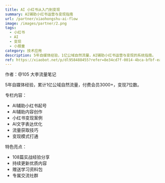 ```yaml
---
title: AI 小红书从入门到变现
summary: AI辅助小红书运营与变现指南
url: /partner/xiaohongshu-ai-flow
image: /images/partner/2.png
tags:
  - 小红书
  - AI
  - 变现
  - 小报童
category: 技术应用
description: 5年自媒体经验，1亿公域自然流量，AI辅助小红书运营与变现的系统指南。
ref: https://xiaobot.net/p/dl958488455?refer=8e34cd7f-0014-4bca-bfbf-ea155de7c005
---
```


作者：@105 大李流量笔记

5年自媒体经验，累计1亿公域自然流量，付费会员3000+，变现7位数。

专栏内容：
- AI辅助小红书起号
- AI辅助内容创作
- 小红书变现案例
- AI文字表达优化
- 流量获取技巧
- 变现模式打通

特色亮点：
- 108篇实战经验分享
- 持续更新优质内容
- 赠送学习资料包
- 专属交流社群
